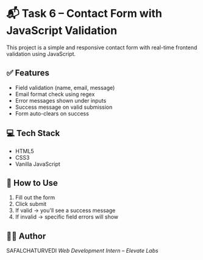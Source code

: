 # 📬 Task 6 – Contact Form with JavaScript Validation

This project is a simple and responsive contact form with real-time frontend validation using JavaScript.

## ✅ Features
- Field validation (name, email, message)
- Email format check using regex
- Error messages shown under inputs
- Success message on valid submission
- Form auto-clears on success

## 💻 Tech Stack
- HTML5
- CSS3
- Vanilla JavaScript

## 🚀 How to Use
1. Fill out the form
2. Click submit
3. If valid → you'll see a success message
4. If invalid → specific field errors will show

## 🧑‍💻 Author
SAFALCHATURVEDI 
_Web Development Intern – Elevate Labs_

